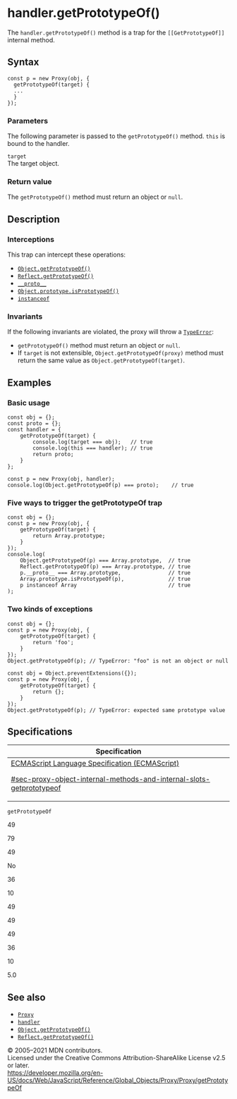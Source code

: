 # handler.getPrototypeOf()

The `handler.getPrototypeOf()` method is a trap for the `[[GetPrototypeOf]]` internal method.

## Syntax

    const p = new Proxy(obj, {
      getPrototypeOf(target) {
      ...
      }
    });

### Parameters

The following parameter is passed to the `getPrototypeOf()` method. `this` is bound to the handler.

`target`  
The target object.

### Return value

The `getPrototypeOf()` method must return an object or `null`.

## Description

### Interceptions

This trap can intercept these operations:

-   [`Object.getPrototypeOf()`](../../object/getprototypeof)
-   [`Reflect.getPrototypeOf()`](../../reflect/getprototypeof)
-   [`__proto__`](../../object/proto)
-   [`Object.prototype.isPrototypeOf()`](../../object/isprototypeof)
-   [`instanceof`](../../../operators/instanceof)

### Invariants

If the following invariants are violated, the proxy will throw a [`TypeError`](../../typeerror):

-   `getPrototypeOf()` method must return an object or `null`.
-   If `target` is not extensible, `Object.getPrototypeOf(proxy)` method must return the same value as `Object.getPrototypeOf(target)`.

## Examples

### Basic usage

    const obj = {};
    const proto = {};
    const handler = {
        getPrototypeOf(target) {
            console.log(target === obj);   // true
            console.log(this === handler); // true
            return proto;
        }
    };

    const p = new Proxy(obj, handler);
    console.log(Object.getPrototypeOf(p) === proto);    // true

### Five ways to trigger the getPrototypeOf trap

    const obj = {};
    const p = new Proxy(obj, {
        getPrototypeOf(target) {
            return Array.prototype;
        }
    });
    console.log(
        Object.getPrototypeOf(p) === Array.prototype,  // true
        Reflect.getPrototypeOf(p) === Array.prototype, // true
        p.__proto__ === Array.prototype,               // true
        Array.prototype.isPrototypeOf(p),              // true
        p instanceof Array                             // true
    );

### Two kinds of exceptions

    const obj = {};
    const p = new Proxy(obj, {
        getPrototypeOf(target) {
            return 'foo';
        }
    });
    Object.getPrototypeOf(p); // TypeError: "foo" is not an object or null

    const obj = Object.preventExtensions({});
    const p = new Proxy(obj, {
        getPrototypeOf(target) {
            return {};
        }
    });
    Object.getPrototypeOf(p); // TypeError: expected same prototype value

## Specifications

<table>
<thead>
<tr class="header">
<th>Specification</th>
</tr>
</thead>
<tbody>
<tr class="odd">
<td>
<a href="https://tc39.es/ecma262/#sec-proxy-object-internal-methods-and-internal-slots-getprototypeof">ECMAScript Language Specification (ECMAScript) 
<br/>

<span class="small">#sec-proxy-object-internal-methods-and-internal-slots-getprototypeof</span>
</a>
</td>
</tr>
</tbody>
</table>

`getPrototypeOf`

49

79

49

No

36

10

49

49

49

36

10

5.0

## See also

-   [`Proxy`](../../proxy)
-   [`handler`](../proxy)
-   [`Object.getPrototypeOf()`](../../object/getprototypeof)
-   [`Reflect.getPrototypeOf()`](../../reflect/getprototypeof)

© 2005–2021 MDN contributors.  
Licensed under the Creative Commons Attribution-ShareAlike License v2.5 or later.  
<a href="https://developer.mozilla.org/en-US/docs/Web/JavaScript/Reference/Global_Objects/Proxy/Proxy/getPrototypeOf" class="_attribution-link">https://developer.mozilla.org/en-US/docs/Web/JavaScript/Reference/Global_Objects/Proxy/Proxy/getPrototypeOf</a>
